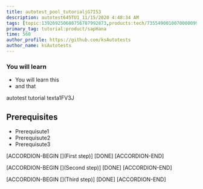 ```yaml
---
title: autotest_pool_tutorialjG7I53
description: autotest645TU1_11/15/2020 4:48:34 AM
tags: [topic:139269250608756787992873,products:tech/73554900100700000996,tutorial:experience/advanced]
primary_tag: tutorial:product/sapHana
time: 560
author_profile: https://github.com/ksAutotests
author_name: ksAutotests
---
```

### You will learn
- You will learn this
- and that

autotest tutorial texta1FV3J

## Prerequisites
- Prerequisute1
- Prerequisute2
- Prerequisute3

[ACCORDION-BEGIN [](First step)]
[DONE]
[ACCORDION-END]

[ACCORDION-BEGIN [](Second step)]
[DONE]
[ACCORDION-END]

[ACCORDION-BEGIN [](Third step)]
[DONE]
[ACCORDION-END]

